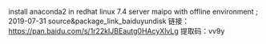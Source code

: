 install anaconda2 in redhat linux 7.4 server maipo with offline environment ; 2019-07-31
source&package_link_baiduyundisk
链接：https://pan.baidu.com/s/1r22kIJBEautg0HAcyXlvLg 
提取码：vv9y 
